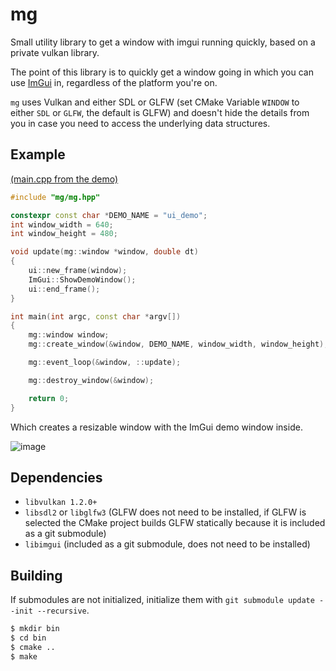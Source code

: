 # mg
Small utility library to get a window with imgui running quickly, based on a private vulkan library.

The point of this library is to quickly get a window going in which you can use [ImGui](https://github.com/ocornut/imgui) in, regardless of the platform you're on.

`mg` uses Vulkan and either SDL or GLFW (set CMake Variable `WINDOW` to either `SDL` or `GLFW`, the default is GLFW) and doesn't hide the details from you in case you need to access the underlying data structures.

## Example

[(main.cpp from the demo)](/demos/ui_demo/src/main.cpp)
```cpp
#include "mg/mg.hpp"

constexpr const char *DEMO_NAME = "ui_demo";
int window_width = 640;
int window_height = 480;

void update(mg::window *window, double dt)
{
    ui::new_frame(window);
    ImGui::ShowDemoWindow();
    ui::end_frame();
}

int main(int argc, const char *argv[])
{
    mg::window window;
    mg::create_window(&window, DEMO_NAME, window_width, window_height);

    mg::event_loop(&window, ::update);

    mg::destroy_window(&window);

    return 0;
}
```

Which creates a resizable window with the ImGui demo window inside.

![image](https://github.com/DaemonTsun/mg/assets/96687758/9765a554-0704-442f-abdb-a240cd562763)

## Dependencies

- `libvulkan 1.2.0+`
- `libsdl2` or `libglfw3` (GLFW does not need to be installed, if GLFW is selected the CMake project builds GLFW statically because it is included as a git submodule)
- `libimgui` (included as a git submodule, does not need to be installed)

## Building

If submodules are not initialized, initialize them with `git submodule update --init --recursive`.

```sh
$ mkdir bin
$ cd bin
$ cmake ..
$ make
```
